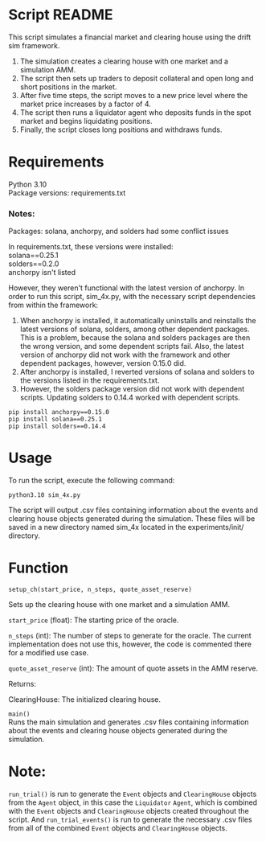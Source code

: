 # Script README

This script simulates a financial market and clearing house using the drift sim framework.

1. The simulation creates a clearing house with one market and a simulation AMM.  
2. The script then sets up traders to deposit collateral and open long and short positions in the market.  
3. After five time steps, the script moves to a new price level where the market price increases by a factor of 4.  
4. The script then runs a liquidator agent who deposits funds in the spot market and begins liquidating positions.  
5. Finally, the script closes long positions and withdraws funds.  

# Requirements
Python 3.10  
Package versions: requirements.txt  

### Notes:  
Packages: solana, anchorpy, and solders had some conflict issues

In requirements.txt, these versions were installed:  
solana==0.25.1  
solders==0.2.0  
anchorpy isn't listed

However, they weren't functional with the latest version of anchorpy. In order to run this script, sim_4x.py, with the necessary script dependencies from within the framework:

1. When anchorpy is installed, it automatically uninstalls and reinstalls the latest versions of solana, solders, among other dependent packages. This is a problem, because the solana and solders packages are then the wrong version, and some dependent scripts fail. Also, the latest version of anchorpy did not work with the framework and other dependent packages, however, version 0.15.0 did.  
2. After anchorpy is installed, I reverted versions of solana and solders to the versions listed in the requirements.txt.  
3. However, the solders package version did not work with dependent scripts. Updating solders to 0.14.4 worked with dependent scripts.

`pip install anchorpy==0.15.0`  
`pip install solana==0.25.1`  
`pip install solders==0.14.4`  


# Usage
To run the script, execute the following command:

`python3.10 sim_4x.py`


The script will output .csv files containing information about the events and clearing house objects generated during the simulation. These files will be saved in a new directory named sim_4x located in the experiments/init/ directory.

# Function  
`setup_ch(start_price, n_steps, quote_asset_reserve)`  

Sets up the clearing house with one market and a simulation AMM.

`start_price` (float): The starting price of the oracle.

`n_steps` (int): The number of steps to generate for the oracle. The current implementation does not use this, however, the code is commented there for a modified use case.

`quote_asset_reserve` (int): The amount of quote assets in the AMM reserve.

Returns:

ClearingHouse: The initialized clearing house.

`main()`  
Runs the main simulation and generates .csv files containing information about the events and clearing house objects generated during the simulation.

# Note:

`run_trial()` is run to generate the `Event` objects and `ClearingHouse` objects from the `Agent` object, in this case the `Liquidator` `Agent`, which is combined with the `Event` objects and `ClearingHouse` objects created throughout the script. And `run_trial_events()` is run to generate the necessary .csv files from all of the combined `Event` objects and `ClearingHouse` objects.